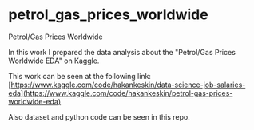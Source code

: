 # petrol_gas_prices_worldwide
Petrol/Gas Prices Worldwide

In this work I prepared the data analysis about the "Petrol/Gas Prices Worldwide EDA" on Kaggle.

This work can be seen at the following link: [https://www.kaggle.com/code/hakankeskin/data-science-job-salaries-eda](https://www.kaggle.com/code/hakankeskin/petrol-gas-prices-worldwide-eda)

Also dataset and python code can be seen in this repo.
